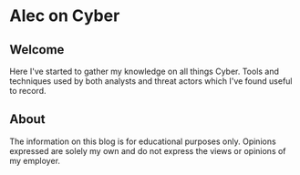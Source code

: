 # Alec on Cyber

## Welcome

Here I've started to gather my knowledge on all things Cyber. 
Tools and techniques used by both analysts and threat actors which I've found useful to record.

## About

The information on this blog is for educational purposes only. 
Opinions expressed are solely my own and do not express the views or opinions of my employer.
